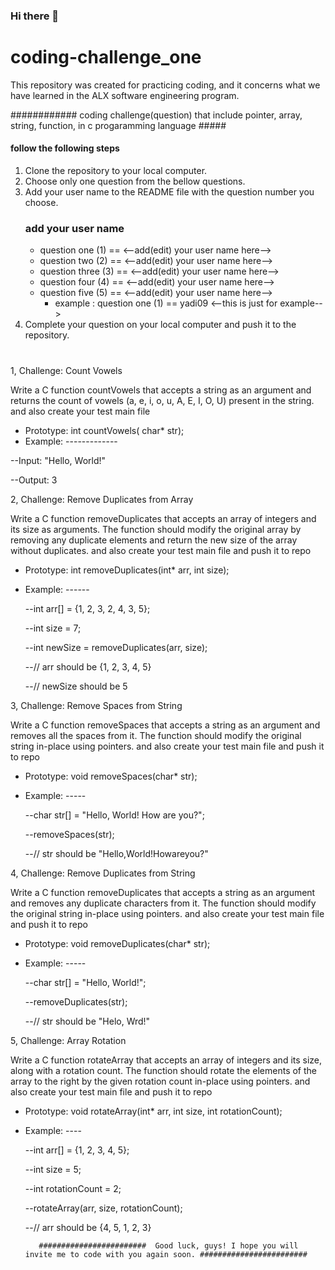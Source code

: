 ### Hi there 👋

# coding-challenge_one
This repository was created for practicing coding, and it concerns what we have learned in the ALX software engineering program.


############   coding challenge(question) that include pointer, array, string, function, in c progaramming language #####



#### follow the following steps ####

1. Clone the repository to your local computer.
2. Choose only one question from the bellow questions.
4. Add your user name to the README file with the question number you choose.
   ### add your user name ###
   - question one (1)  ==  <--add(edit) your user name here-->
   - question two (2)  ==  <--add(edit) your user name here-->
   - question three (3)  ==  <--add(edit) your user name here-->
   - question four (4)  ==  <--add(edit) your user name here-->
   - question five (5)  ==  <--add(edit) your user name here-->
        * example :  question one (1) == yadi09  <--this is just for example-->
6. Complete your question on your local computer and push it to the repository.

#
#
#
#
#

1, Challenge: Count Vowels

   Write a C function countVowels that accepts a string as an argument and returns the count of vowels (a, e, i, o, u, A, E, I, O, U) present in the string.
   and also create your test main file 
  
   * Prototype: int countVowels( char* str);
   * Example: -------------
     
   --Input: "Hello, World!"
   
   --Output: 3





2, Challenge: Remove Duplicates from Array

   Write a C function removeDuplicates that accepts an array of integers and its size as arguments.
   The function should modify the original array by removing any duplicate elements and return the new size of the 
   array without duplicates.
   and also create your test main file and push it to repo

 * Prototype: int removeDuplicates(int* arr, int size);
   
 * Example: ------
   
   --int arr[] = {1, 2, 3, 2, 4, 3, 5};
   
   --int size = 7;

   --int newSize = removeDuplicates(arr, size);

   --// arr should be {1, 2, 3, 4, 5}

   --// newSize should be 5




3, Challenge: Remove Spaces from String

   Write a C function removeSpaces that accepts a string as an argument and removes all the spaces from it. The function should modify the original string in-place using pointers.
   and also create your test main file and push it to repo
  
 * Prototype: void removeSpaces(char* str);
 * Example: -----

   --char str[] = "Hello, World! How are you?";

   --removeSpaces(str);

   --// str should be "Hello,World!Howareyou?"




 4, Challenge: Remove Duplicates from String

   Write a C function removeDuplicates that accepts a string as an argument and removes any duplicate characters from it. The function should modify the original string in-place using pointers.
   and also create your test main file and push it to repo
  
 * Prototype: void removeDuplicates(char* str);
 * Example: -----

   --char str[] = "Hello, World!";

   --removeDuplicates(str);

   --// str should be "Helo, Wrd!"





5, Challenge: Array Rotation

   Write a C function rotateArray that accepts an array of integers and its size, along with a rotation count.
   The function should rotate the elements of the array to the right by the given rotation count in-place using pointers.
   and also create your test main file and push it to repo
  
 * Prototype: void rotateArray(int* arr, int size, int rotationCount);
 * Example: ----

   --int arr[] = {1, 2, 3, 4, 5};

   --int size = 5;

   --int rotationCount = 2;

   --rotateArray(arr, size, rotationCount);

   --// arr should be {4, 5, 1, 2, 3}


          ########################  Good luck, guys! I hope you will invite me to code with you again soon. ########################
